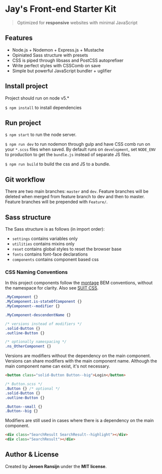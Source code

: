 # Jay's Front-end Starter Kit
> Optimized for **responsive** websites with minimal JavaScript

## Features

- Node.js + Nodemon + Express.js + Mustache
- Opiniated Sass structure with presets
- CSS is piped through libsass and PostCSS autoprefixer
- Write perfect styles with CSSComb on save
- Simple but powerful JavaScript bundler + uglifier

## Install project

Project should run on node v5.*

`$ npm install` to install dependencies

## Run project

`$ npm start` to run the node server.

`$ npm run dev` to run nodemon through gulp and have CSS comb run on your `*.scss` files when saved. By default runs on `development`, set `NODE_ENV` to production to get the `bundle.js` instead of separate JS files.

`$ npm run build` to build the css and JS to a bundle.

## Git workflow

There are two main branches: `master` and `dev`.
Feature branches will be deleted when merged from feature branch to dev and then to master. Feature branches will be prepended with `Feature/`.

## Sass structure

The Sass structure is as follows (in import order):

- `settings` contains variables only
- `utilities` contains mixins only
- `reset` contains global styles to reset the browser base
- `fonts` contains font-face declarations
- `components` contains component based css

### CSS Naming Conventions

In this project components follow the [montage](http://montagestudio.com/blog/2013/10/24/bem-syntax-with-ux-in-mind/) BEM conventions, without the namespace for clarity. Also see [SUIT CSS](https://suitcss.github.io/).

```CSS
.MyComponent {}
.MyComponent.is-stateOfComponent {}
.MyComponent--modifier {}

.MyComponent-descendentName {}

/* versions instead of modifiers */
.solid-Button {}
.outline-Button {}

/* optionally namespacing */
.ns_OtherComponent {}
```

Versions are modifiers without the dependency on the main component. Versions can share modifiers with the main component name. Although the main component name can exist, it's not necessary.

```HTML
<button class="solid-Button Button--big">Login</button>
```

```CSS
/* Button.scss */
.Button {} /* optional */
.solid-Button {}
.outline-Button {}

.Button--small {}
.Button--big {}
```

Modifiers are still used in cases where there is a dependency on the main component.

```HTML
<div class="SearchResult SearchResult--highlight"></div>
<div class="SearchResult"></div>
```

## Author & License

Created by **Jeroen Ransijn** under the **MIT license**.
